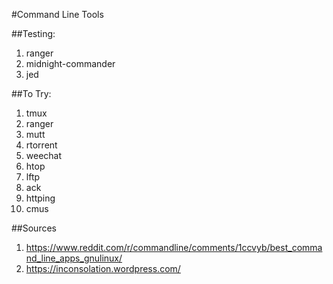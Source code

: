 #Command Line Tools

##Testing:
1. ranger
2. midnight-commander
3. jed


##To Try:
1. tmux
2. ranger
3. mutt
4. rtorrent
5. weechat
6. htop
7. lftp
8. ack
9. httping
10. cmus


##Sources
1. https://www.reddit.com/r/commandline/comments/1ccvyb/best_command_line_apps_gnulinux/
2. https://inconsolation.wordpress.com/
